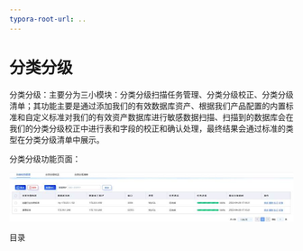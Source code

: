 ```yaml
---
typora-root-url: ..
---
```


# 分类分级

分类分级：主要分为三小模块：分类分级扫描任务管理、分类分级校正、分类分级清单；其功能主要是通过添加我们的有效数据库资产、根据我们产品配置的内置标准和自定义标准对我们的有效资产数据库进行敏感数据扫描、扫描到的数据库会在我们的分类分级校正中进行表和字段的校正和确认处理，最终结果会通过标准的类型在分类分级清单中展示。

分类分级功能页面：

![þÿ](/data_classification/images/operation/dc/dc_1.jpg)

 

目录

